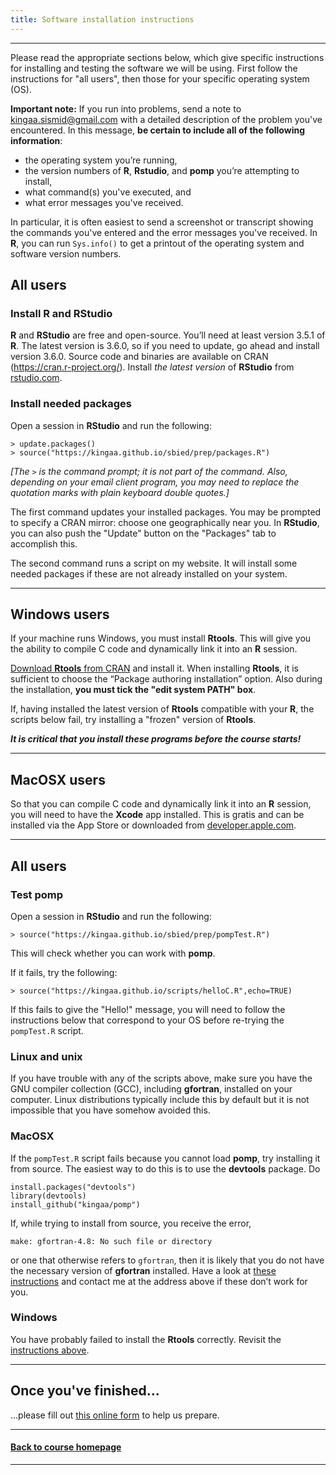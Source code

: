```yaml
---
title: Software installation instructions
---
```


<style type="text/css">
div .nb {
	background-color: #ffeca3;
	border-style: solid;
	border-width: 2;
	border-color: #00274c;
	padding: 1em;
}
hr {
	border-width: 3;
	border-color: #00274c;
}
</style>

------------------------------

Please read the appropriate sections below, which give specific instructions for installing and testing the software we will be using.
First follow the instructions for "all users", then those for your specific operating system (OS).

<div class="nb"> 

**Important note:** If you run into problems, send a note to kingaa.sismid@gmail.com with a detailed description of the problem you've encountered.
In this message, **be certain to include all of the following information**:

- the operating system you’re running,
- the version numbers of **R**, **Rstudio**, and **pomp** you’re attempting to install,
- what command(s) you've executed, and
- what error messages you've received.

In particular, it is often easiest to send a screenshot or transcript showing the commands you've entered and the error messages you've received.
In **R**, you can run `Sys.info()` to get a printout of the operating system and software version numbers.

</div>

## All users

### Install **R** and **RStudio**

**R** and **RStudio** are free and open-source.
You’ll need at least version 3.5.1 of **R**.
The latest version is 3.6.0, so if you need to update, go ahead and install version 3.6.0.
Source code and binaries are available on CRAN (https://cran.r-project.org/).
Install *the latest version* of **RStudio** from [rstudio.com](https://www.rstudio.com/products/rstudio/download/).

### Install needed packages

Open a session in **RStudio** and run the following:

```
> update.packages()
> source("https://kingaa.github.io/sbied/prep/packages.R")
```

*[The `>` is the command prompt; it is not part of the command.
Also, depending on your email client program, you may need to replace the quotation marks with plain keyboard double quotes.]*

The first command updates your installed packages.
You may be prompted to specify a CRAN mirror:
choose one geographically near you.
In **RStudio**, you can also push the "Update" button on the "Packages" tab to accomplish this.

The second command runs a script on my website.
It will install some needed packages if these are not already installed on your system.

-------------------------------

## Windows users

If your machine runs Windows, you must install **Rtools**.
This will give you the ability to compile C code and dynamically link it into an **R** session.

[Download **Rtools** from CRAN](https://cran.r-project.org/bin/windows/Rtools/) and install it.
When installing **Rtools**, it is sufficient to choose the “Package authoring installation” option.
Also during the installation, **you must tick the "edit system PATH" box**.

If, having installed the latest version of **Rtools** compatible with your **R**,  the scripts below fail, try installing a "frozen" version of **Rtools**.

***It is critical that you install these programs before the course starts!***

-------------------------------

## MacOSX users

So that you can compile C code and dynamically link it into an **R** session, you will need to have the **Xcode** app installed.
This is gratis and can be installed via the App Store or downloaded from [developer.apple.com](https://developer.apple.com/download/).

------------------------------------

## All users

### Test **pomp**

Open a session in **RStudio** and run the following:
```
> source("https://kingaa.github.io/sbied/prep/pompTest.R")
```
This will check whether you can work with **pomp**.

If it fails, try the following:
```
> source("https://kingaa.github.io/scripts/helloC.R",echo=TRUE)
```
If this fails to give the "Hello!" message, you will need to follow the instructions below that correspond to your OS before re-trying the `pompTest.R` script.

### Linux and unix

If you have trouble with any of the scripts above, make sure you have the GNU compiler collection (GCC), including **gfortran**, installed on your computer.
Linux distributions typically include this by default but it is not impossible that you have somehow avoided this.

### MacOSX

If the `pompTest.R` script fails because you cannot load **pomp**, try installing it from source.
The easiest way to do this is to use the **devtools** package.
Do
```
install.packages("devtools")
library(devtools)
install_github("kingaa/pomp")
```
If, while trying to install from source, you receive the error,
```
make: gfortran-4.8: No such file or directory
```
or one that otherwise refers to `gfortran`, then it is likely that you do not have the necessary version of **gfortran** installed.
Have a look at [these instructions](https://kingaa.github.io/mac-fortran.html) and contact me at the address above if these don’t work for you.

### Windows

You have probably failed to install the **Rtools** correctly.
Revisit the [instructions above](#windows-users).

---------------------------

## Once you've finished...

...please fill out [this online form](https://docs.google.com/forms/d/1mPYOdqjCS2V3E80uLww8IZxJIKuvnTmcaAcHJgQtO48) to help us prepare.

------------------------------

#### [Back to course homepage](../)

------------------------------
